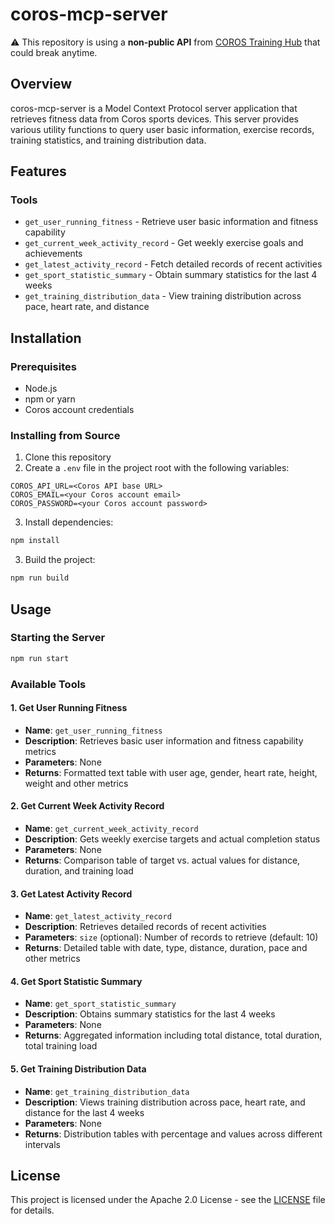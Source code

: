# coros-mcp-server

⚠️ This repository is using a **non-public API** from [COROS Training Hub](https://t.coros.com/) that could break anytime.

## Overview
coros-mcp-server is a Model Context Protocol server application that retrieves fitness data from Coros sports devices. This server provides various utility functions to query user basic information, exercise records, training statistics, and training distribution data.

## Features
### Tools
- `get_user_running_fitness` - Retrieve user basic information and fitness capability
- `get_current_week_activity_record` - Get weekly exercise goals and achievements
- `get_latest_activity_record` - Fetch detailed records of recent activities
- `get_sport_statistic_summary` - Obtain summary statistics for the last 4 weeks
- `get_training_distribution_data` - View training distribution across pace, heart rate, and distance

## Installation
### Prerequisites
- Node.js
- npm or yarn
- Coros account credentials

### Installing from Source
1. Clone this repository
2. Create a `.env` file in the project root with the following variables:
```
COROS_API_URL=<Coros API base URL>
COROS_EMAIL=<your Coros account email>
COROS_PASSWORD=<your Coros account password>
```
3. Install dependencies:
```bash
npm install
```
3. Build the project:
```bash
npm run build
```

## Usage
### Starting the Server
```bash
npm run start
```

### Available Tools
#### 1. Get User Running Fitness
- **Name**: `get_user_running_fitness`
- **Description**: Retrieves basic user information and fitness capability metrics
- **Parameters**: None
- **Returns**: Formatted text table with user age, gender, heart rate, height, weight and other metrics

#### 2. Get Current Week Activity Record
- **Name**: `get_current_week_activity_record`
- **Description**: Gets weekly exercise targets and actual completion status
- **Parameters**: None
- **Returns**: Comparison table of target vs. actual values for distance, duration, and training load

#### 3. Get Latest Activity Record
- **Name**: `get_latest_activity_record`
- **Description**: Retrieves detailed records of recent activities
- **Parameters**: `size` (optional): Number of records to retrieve (default: 10)
- **Returns**: Detailed table with date, type, distance, duration, pace and other metrics

#### 4. Get Sport Statistic Summary
- **Name**: `get_sport_statistic_summary`
- **Description**: Obtains summary statistics for the last 4 weeks
- **Parameters**: None
- **Returns**: Aggregated information including total distance, total duration, total training load

#### 5. Get Training Distribution Data
- **Name**: `get_training_distribution_data`
- **Description**: Views training distribution across pace, heart rate, and distance for the last 4 weeks
- **Parameters**: None
- **Returns**: Distribution tables with percentage and values across different intervals

## License
This project is licensed under the Apache 2.0 License - see the [LICENSE](./LICENSE) file for details.
